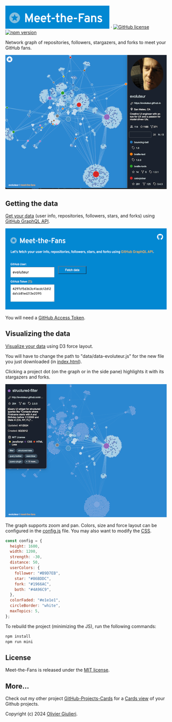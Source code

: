 ![Meet-the-Fans](screenshots/mtf.png) &middot; [![GitHub license](https://img.shields.io/github/license/evoluteur/meet-the-fans)](https://github.com/evoluteur/meet-the-fans/blob/master/LICENSE) [![npm version](https://img.shields.io/npm/v/meet-the-fans)](https://www.npmjs.com/package/meet-the-fans)

Network graph of repositories, followers, stargazers, and forks to meet your GitHub fans.

[![Evoluteur's graph](screenshots/mtf-data-viz.png)](https://evoluteur.github.io/meet-the-fans/)

## Getting the data

[Get your data](https://evoluteur.github.io/meet-the-fans/index-data.html) (user info, repositories, followers, stars, and forks) using [GitHub GraphQL API](https://docs.github.com/en/free-pro-team@latest/graphql).

[![Get your Data](screenshots/mtf-data-fetch.png)](https://evoluteur.github.io/meet-the-fans/index-data.html)

You will need a [GitHub Access Token](https://docs.github.com/en/free-pro-team@latest/github/authenticating-to-github/creating-a-personal-access-token).

## Visualizing the data

[Visualize your data](https://evoluteur.github.io/meet-the-fans/) using D3 force layout.

You will have to change the path to "data/data-evoluteur.js" for the new file you just downloaded (in [index.html](https://github.com/evoluteur/meet-the-fans/blob/master/index.html)).

Clicking a project dot (on the graph or in the side pane) highlights it with its stargazers and forks.

[![Evoluteur's graph](screenshots/mtf-data-viz-2.png)](https://evoluteur.github.io/meet-the-fans/)

The graph supports zoom and pan. Colors, size and force layout can be configured in the [config.js](https://github.com/evoluteur/meet-the-fans/blob/master/config.js) file. You may also want to modify the [CSS](https://github.com/evoluteur/meet-the-fans/blob/master/css/meet-the-fans.css).

```javascript
const config = {
  height: 1600,
  width: 1200,
  strength: -30,
  distance: 50,
  userColors: {
    follower: "#B9D7EB",
    star: "#86BDDC",
    fork: "#1966AC",
    both: "#4A96C9",
  },
  colorFaded: "#e1e1e1",
  circleBorder: "white",
  maxTopics: 5,
};
```

To rebuild the project (minimizing the JS), run the following commands:

```javascript
npm install
npm run mini
```

## License

Meet-the-Fans is released under the [MIT license](http://github.com/evoluteur/meet-the-fans/blob/master/LICENSE).
## More...

Check out my other project [GitHub-Projects-Cards](https://github.com/evoluteur/github-projects-cards) for a [Cards view](https://evoluteur.github.io/github-projects-cards/) of your Github projects.

Copyright (c) 2024 [Olivier Giulieri](https://evoluteur.github.io/).

